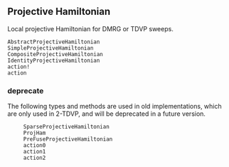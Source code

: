 ## Projective Hamiltonian

Local projective Hamiltonian for DMRG or TDVP sweeps.

```@docs
AbstractProjectiveHamiltonian
SimpleProjectiveHamiltonian
CompositeProjectiveHamiltonian
IdentityProjectiveHamiltonian
action!
action
```

### deprecate

The following types and methods are used in old implementations, which are only used in 2-TDVP, and will be deprecated in a future version.

```@docs
     SparseProjectiveHamiltonian
     ProjHam
     PreFuseProjectiveHamiltonian
     action0
     action1
     action2
```  
